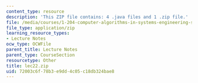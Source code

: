 ```yaml
---
content_type: resource
description: 'This ZIP file contains: 4 .java files and 1 .zip file.'
file: /media/courses/1-204-computer-algorithms-in-systems-engineering-spring-2010/72003c6f78b3e9dd4c05c18db324bae8_lec22.zip
file_type: application/zip
learning_resource_types:
- Lecture Notes
ocw_type: OCWFile
parent_title: Lecture Notes
parent_type: CourseSection
resourcetype: Other
title: lec22.zip
uid: 72003c6f-78b3-e9dd-4c05-c18db324bae8
---
```

